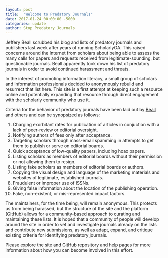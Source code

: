 ```yaml
---
layout: post
title:  "Welcome to Predatory Journals"
date: 2017-01-24 00:00:00 -5000
categories: update
author: Stop Predatory Journals
---
```


Jeffery Beall scrubbed his blog and lists of predatory journals and publishers last week after years of running ScholarlyOA. 
This raised concerns around the Internet from scholars about being able to assess the many calls for papers and requests received from legitimate-sounding, but questionable journals. <excerpt/>
Beall apparently took down his list of predatory journals in order to avoid continued harassment and threats. 

In the interest of promoting information literacy, a small group of scholars and information professionals decided to anonymously rebuild and resurrect that list here. 
This site is a first attempt at keeping such a resource online and potentially expanding that resource through direct engagement with the scholarly community who use it. 

Criteria for the behavior of predatory journals have been laid out by [Beall](https://web.archive.org/web/20161130184313/https://scholarlyoa.files.wordpress.com/2015/01/criteria-2015.pdf) and others and can be synopsized as follows: 

1. Charging exorbitant rates for publication of articles in conjuction with a lack of peer-review or editorial oversight. 
2. Notifying authors of fees only after acceptance.
3. Targeting scholars through mass-email spamming in attempts to get them to publish or serve on editorial boards. 
4. Quick acceptance of low-quality papers, including hoax papers. 
5. Listing scholars as members of editorial boards without their permission or not allowing them to resign.
6. Listing fake scholars as members of editorial boards or authors. 
7. Copying the visual design and language of the marketing materials and websites of legitimate, established journals. 
8. Fraudulent or improper use of ISSNs. 
9. Giving false information about the location of the publishing operation. 
10. Fake, non-existent, or mis-represented impact factors. 

The maintainers, for the time being, will remain anonymous. This protects us from being harassed, but the structure of the site and the platform (GitHub) allows for a community-based approach to curating and maintaining these lists. 
It is hoped that a community of people will develop around the site in order to vet and investigate journals already on the lists and contribute new submissions, as well as adapt, expand, and critique existing criteria for identifying predatory journals.

Please explore the site and GitHub repository and help pages for more information about how you can become involved in this effort. 